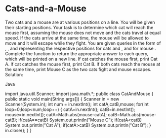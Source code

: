# Cats-and-a-Mouse
Two cats and a mouse are at various positions on a line. You will be given their starting positions. Your task is to determine which cat will reach the mouse first, assuming the mouse does not move and the cats travel at equal speed. If the cats arrive at the same time, the mouse will be allowed to move and it will escape while they fight.  You are given  queries in the form of , , and  representing the respective positions for cats  and , and for mouse . Complete the function  to return the appropriate answer to each query, which will be printed on a new line.  If cat  catches the mouse first, print Cat A. If cat  catches the mouse first, print Cat B. If both cats reach the mouse at the same time, print Mouse C as the two cats fight and mouse escapes.
Solution:


Java

import java.util.Scanner;
import java.math.*;
public class CatAndMouse
{
    public static void main(String args[])
    {
        Scanner in = new Scanner(System.in);
        int num = in.nextInt();
        int catA,catB,mouse;
        for(int loop=0;loop<num;loop++)
        {
            catA=in.nextInt();
            catB=in.nextInt();
            mouse=in.nextInt();
            catA=Math.abs(mouse-catA);
            catB=Math.abs(mouse-catB);
            if(catA==catB)
            System.out.println("Mouse C");
            if(catA<catB)
            System.out.println("Cat A");
            if(catA>catB)
            System.out.println("Cat B");
        }
        in.close();
    }
}
